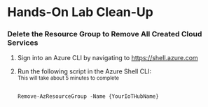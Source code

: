 <h1>Hands-On Lab Clean-Up</h1>

<h3>Delete the Resource Group to Remove All Created Cloud Services</h3>
<p>
<ol>
<li>Sign into an Azure CLI by navigating to <a href="https://shell.azure.com" target="_blank">https://shell.azure.com</a>
<p>
<li>Run the following script in the Azure Shell CLI:
<br><sub>This will take about 5 minutes to complete</sub>
<pre><code class="lang-azurecli">
Remove-AzResourceGroup -Name {YourIoTHubName}
</pre></code>
